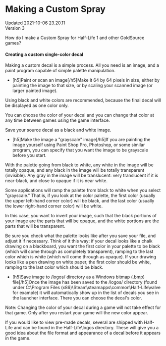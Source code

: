 # Making a Custom Spray
Updated 2021-10-06 23.20.11  
Version 3  

How do I make a Custom Spray for Half-Life 1 and other GoldSource games?  
  
#### Creating a custom single-color decal
Making a custom decal is a simple process. All you need is an image, and a paint program capable of simple palette manipulation.  
  
*  [h5]Paint or scan an image[/h5]Make it 64 by 64 pixels in size, either by painting the image to that size, or by scaling your scanned image (or larger painted image).  
  
Using black and white colors are recommended, because the final decal will be displayed as one color only.  
  
You can choose the color of your decal and you can change that color at any time between games using the game interface.  
  
Save your source decal as a black and white image.
*  [h5]Make the image a "grayscale" image[/h5]If you are painting the image yourself using Paint Shop Pro, Photoshop, or some similar program, you can specify that you want the image to be grayscale before you start.  
  
With the palette going from black to white, any white in the image will be totally opaque, and any black in the image will be totally transparent (invisible). Any gray in the image will be translucent: very translucent if it is near-black, and close to opaque if it is near white.  
  
Some applications will ramp the palette from black to white when you select "grayscale." That is, if you look at the color palette, the first color (usually the upper left-hand corner color) will be black, and the last color (usually the lower right-hand corner color) will be white.  
  
In this case, you want to invert your image, such that the black portions of your image are the parts that will be opaque, and the white portions are the parts that will be transparent.  
  
Be sure you check what the palette looks like after you save your file, and adjust it if necessary. Think of it this way: if your decal looks like a chalk drawing on a blackboard, you want the first color in your palette to be black (which will come through as completely transparent), ramping to the last color which is white (which will come through as opaque). If your drawing looks like a pen drawing on white paper, the first color should be white, ramping to the last color which should be black.
*  [h5]Save image to /logos/ directory as a Windows bitmap (.bmp) file[/h5]Once the image has been saved to the /logos/ directory (found under C:\Program Files (x86)\Steam\steamapps\common\Half-Life\valve for example) it will automatically show up in the list of decals you see in the launcher interface. There you can choose the decal's color.  
  
Note: Changing the color of your decal during a game will not take effect for that game. Only after you restart your game will the new color appear.  
  
If you would like to view pre-made decals, several are shipped with Half-Life and can be found in the Half-Life\logos directory. These will give you a good idea about the file format and appearance of a decal before it appears in the game.